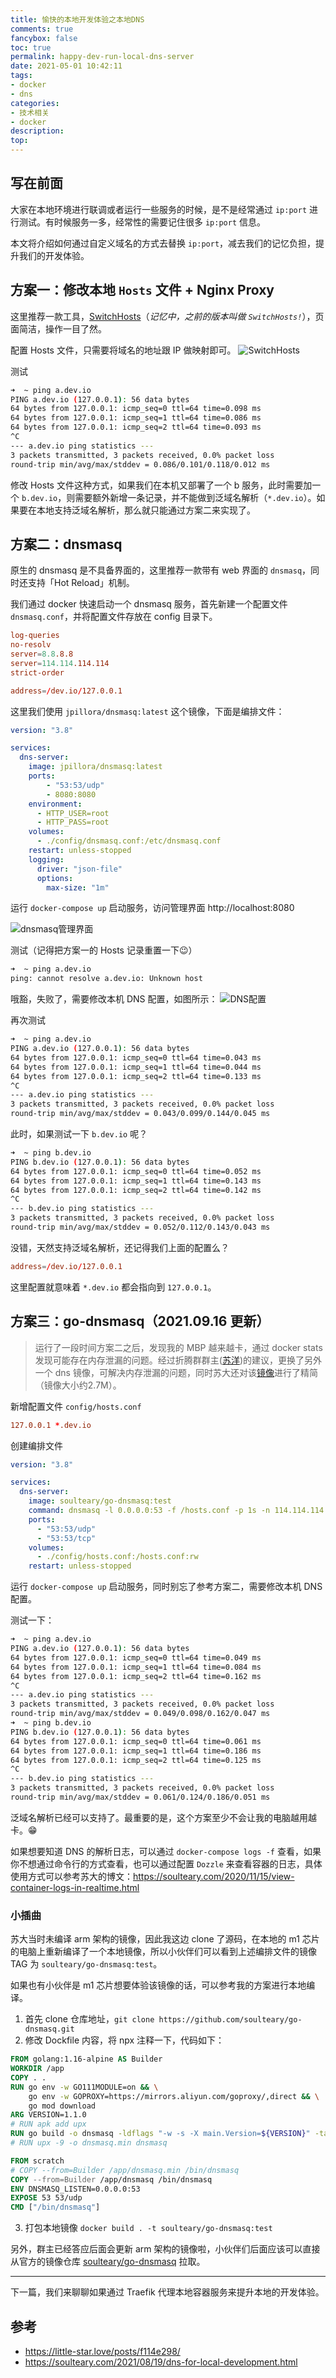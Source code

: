 ```yaml
---
title: 愉快的本地开发体验之本地DNS
comments: true
fancybox: false
toc: true
permalink: happy-dev-run-local-dns-server
date: 2021-05-01 10:42:11
tags:
- docker
- dns
categories:
- 技术相关
- docker
description:
top:
---
```

## 写在前面

大家在本地环境进行联调或者运行一些服务的时候，是不是经常通过 `ip:port` 进行测试。有时候服务一多，经常性的需要记住很多 `ip:port` 信息。

本文将介绍如何通过自定义域名的方式去替换 `ip:port`，减去我们的记忆负担，提升我们的开发体验。

<!--more-->

## 方案一：修改本地 `Hosts` 文件 + Nginx Proxy

这里推荐一款工具，[SwitchHosts](https://swh.app/zh/)（*记忆中，之前的版本叫做 `SwitchHosts!`*），页面简洁，操作一目了然。

配置 Hosts 文件，只需要将域名的地址跟 IP 做映射即可。
![SwitchHosts](https://static.aliyun.xkcoding.com/2021/09/03/16305752555388.jpg?x-oss-process=style/tag_compress)

测试

```bash
➜  ~ ping a.dev.io
PING a.dev.io (127.0.0.1): 56 data bytes
64 bytes from 127.0.0.1: icmp_seq=0 ttl=64 time=0.098 ms
64 bytes from 127.0.0.1: icmp_seq=1 ttl=64 time=0.086 ms
64 bytes from 127.0.0.1: icmp_seq=2 ttl=64 time=0.093 ms
^C
--- a.dev.io ping statistics ---
3 packets transmitted, 3 packets received, 0.0% packet loss
round-trip min/avg/max/stddev = 0.086/0.101/0.118/0.012 ms
```

修改 Hosts 文件这种方式，如果我们在本机又部署了一个 b 服务，此时需要加一个 `b.dev.io`，则需要额外新增一条记录，并不能做到泛域名解析（`*.dev.io`）。如果要在本地支持泛域名解析，那么就只能通过方案二来实现了。

## 方案二：dnsmasq

原生的 dnsmasq 是不具备界面的，这里推荐一款带有 web 界面的 `dnsmasq`，同时还支持「Hot Reload」机制。

我们通过 docker 快速启动一个 dnsmasq 服务，首先新建一个配置文件 `dnsmasq.conf`，并将配置文件存放在 config 目录下。

```conf
log-queries
no-resolv
server=8.8.8.8
server=114.114.114.114
strict-order

address=/dev.io/127.0.0.1
```

这里我们使用 `jpillora/dnsmasq:latest` 这个镜像，下面是编排文件：

```yaml
version: "3.8"

services:
  dns-server:
    image: jpillora/dnsmasq:latest
    ports:
        - "53:53/udp"
        - 8080:8080
    environment:
      - HTTP_USER=root
      - HTTP_PASS=root
    volumes:
      - ./config/dnsmasq.conf:/etc/dnsmasq.conf
    restart: unless-stopped
    logging:
      driver: "json-file"
      options:
        max-size: "1m"
```

运行 `docker-compose up` 启动服务，访问管理界面 http://localhost:8080

![dnsmasq管理界面](https://static.aliyun.xkcoding.com/2021/09/03/16305767071171.jpg?x-oss-process=style/tag_compress)

测试（记得把方案一的 Hosts 记录重置一下😉）

```bash
➜  ~ ping a.dev.io
ping: cannot resolve a.dev.io: Unknown host
```

哦豁，失败了，需要修改本机 DNS 配置，如图所示：
![DNS配置](https://static.aliyun.xkcoding.com/2021/09/03/16305773370388.jpg?x-oss-process=style/tag_compress)

再次测试

```bash
➜  ~ ping a.dev.io
PING a.dev.io (127.0.0.1): 56 data bytes
64 bytes from 127.0.0.1: icmp_seq=0 ttl=64 time=0.043 ms
64 bytes from 127.0.0.1: icmp_seq=1 ttl=64 time=0.044 ms
64 bytes from 127.0.0.1: icmp_seq=2 ttl=64 time=0.133 ms
^C
--- a.dev.io ping statistics ---
3 packets transmitted, 3 packets received, 0.0% packet loss
round-trip min/avg/max/stddev = 0.043/0.099/0.144/0.045 ms
```

此时，如果测试一下 `b.dev.io` 呢？

```bash
➜  ~ ping b.dev.io
PING b.dev.io (127.0.0.1): 56 data bytes
64 bytes from 127.0.0.1: icmp_seq=0 ttl=64 time=0.052 ms
64 bytes from 127.0.0.1: icmp_seq=1 ttl=64 time=0.143 ms
64 bytes from 127.0.0.1: icmp_seq=2 ttl=64 time=0.142 ms
^C
--- b.dev.io ping statistics ---
3 packets transmitted, 3 packets received, 0.0% packet loss
round-trip min/avg/max/stddev = 0.052/0.112/0.143/0.043 ms
```

没错，天然支持泛域名解析，还记得我们上面的配置么？

```conf
address=/dev.io/127.0.0.1
```
这里配置就意味着 `*.dev.io` 都会指向到 `127.0.0.1`。

## 方案三：go-dnsmasq（2021.09.16 更新）

> 运行了一段时间方案二之后，发现我的 MBP 越来越卡，通过 docker stats 发现可能存在内存泄漏的问题。经过折腾群群主([苏洋](https://github.com/soulteary))的建议，更换了另外一个 dns 镜像，可解决内存泄漏的问题，同时苏大还对该[镜像](https://github.com/soulteary/go-dnsmasq)进行了精简（镜像大小约2.7M）。

新增配置文件 `config/hosts.conf`
```conf
127.0.0.1 *.dev.io
```

创建编排文件
```yaml
version: "3.8"

services:
  dns-server:
    image: soulteary/go-dnsmasq:test
    command: dnsmasq -l 0.0.0.0:53 -f /hosts.conf -p 1s -n 114.114.114.114:53 -n 8.8.8.8:53
    ports:
      - "53:53/udp"
      - "53:53/tcp"
    volumes:
      - ./config/hosts.conf:/hosts.conf:rw
    restart: unless-stopped
```

运行 `docker-compose up` 启动服务，同时别忘了参考方案二，需要修改本机 DNS 配置。

测试一下：

```bash
➜  ~ ping a.dev.io
PING a.dev.io (127.0.0.1): 56 data bytes
64 bytes from 127.0.0.1: icmp_seq=0 ttl=64 time=0.049 ms
64 bytes from 127.0.0.1: icmp_seq=1 ttl=64 time=0.084 ms
64 bytes from 127.0.0.1: icmp_seq=2 ttl=64 time=0.162 ms
^C
--- a.dev.io ping statistics ---
3 packets transmitted, 3 packets received, 0.0% packet loss
round-trip min/avg/max/stddev = 0.049/0.098/0.162/0.047 ms
➜  ~ ping b.dev.io
PING b.dev.io (127.0.0.1): 56 data bytes
64 bytes from 127.0.0.1: icmp_seq=0 ttl=64 time=0.061 ms
64 bytes from 127.0.0.1: icmp_seq=1 ttl=64 time=0.186 ms
64 bytes from 127.0.0.1: icmp_seq=2 ttl=64 time=0.125 ms
^C
--- b.dev.io ping statistics ---
3 packets transmitted, 3 packets received, 0.0% packet loss
round-trip min/avg/max/stddev = 0.061/0.124/0.186/0.051 ms
```

泛域名解析已经可以支持了。最重要的是，这个方案至少不会让我的电脑越用越卡。😁

如果想要知道 DNS 的解析日志，可以通过 `docker-compose logs -f` 查看，如果你不想通过命令行的方式查看，也可以通过配置 `Dozzle` 来查看容器的日志，具体使用方式可以参考苏大的博文：https://soulteary.com/2020/11/15/view-container-logs-in-realtime.html

### 小插曲

苏大当时未编译 arm 架构的镜像，因此我这边 clone 了源码，在本地的 m1 芯片的电脑上重新编译了一个本地镜像，所以小伙伴们可以看到上述编排文件的镜像 TAG 为 `soulteary/go-dnsmasq:test`。

如果也有小伙伴是 m1 芯片想要体验该镜像的话，可以参考我的方案进行本地编译。
1. 首先 clone 仓库地址，`git clone https://github.com/soulteary/go-dnsmasq.git`
2. 修改 Dockfile 内容，将 npx 注释一下，代码如下：

```Dockerfile
FROM golang:1.16-alpine AS Builder
WORKDIR /app
COPY . .
RUN go env -w GO111MODULE=on && \
    go env -w GOPROXY=https://mirrors.aliyun.com/goproxy/,direct && \
    go mod download
ARG VERSION=1.1.0
# RUN apk add upx
RUN go build -o dnsmasq -ldflags "-w -s -X main.Version=${VERSION}" -tags="netgo" -trimpath cmd/dnsmasq/main.go
# RUN upx -9 -o dnsmasq.min dnsmasq

FROM scratch
# COPY --from=Builder /app/dnsmasq.min /bin/dnsmasq
COPY --from=Builder /app/dnsmasq /bin/dnsmasq
ENV DNSMASQ_LISTEN=0.0.0.0:53
EXPOSE 53 53/udp
CMD ["/bin/dnsmasq"]
```

3. 打包本地镜像 `docker build . -t soulteary/go-dnsmasq:test`

另外，群主已经答应后面会更新 arm 架构的镜像啦，小伙伴们后面应该可以直接从官方的镜像仓库 [soulteary/go-dnsmasq](https://hub.docker.com/r/soulteary/go-dnsmasq) 拉取。

---

下一篇，我们来聊聊如果通过 Traefik 代理本地容器服务来提升本地的开发体验。

## 参考

- https://little-star.love/posts/f114e298/
- https://soulteary.com/2021/08/19/dns-for-local-development.html
